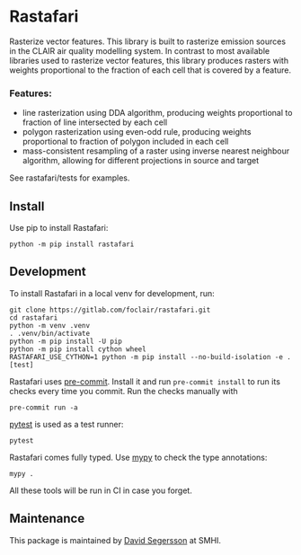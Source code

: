 # Rastafari

Rasterize vector features. This library is built to rasterize emission sources in the CLAIR air quality modelling system. In contrast to most available libraries used to rasterize vector features, this library produces rasters with weights proportional to the fraction of each cell that is covered by a feature.


### Features:

* line rasterization using DDA algorithm, producing weights proportional to fraction of line intersected by each cell
* polygon rasterization using even-odd rule, producing weights proportional to fraction of polygon included in each cell 
* mass-consistent resampling of a raster using inverse nearest neighbour algorithm, allowing for different projections in source and target

See rastafari/tests for examples.

## Install

Use pip to install Rastafari:

```console
python -m pip install rastafari
```


## Development

To install Rastafari in a local venv for development, run:
```console
git clone https://gitlab.com/foclair/rastafari.git
cd rastafari
python -m venv .venv
. .venv/bin/activate
python -m pip install -U pip
python -m pip install cython wheel
RASTAFARI_USE_CYTHON=1 python -m pip install --no-build-isolation -e .[test]
```

Rastafari uses [pre-commit][].  Install it and run `pre-commit
install` to run its checks every time you commit.  Run the checks
manually with

```console
pre-commit run -a
```

[pytest][] is used as a test runner:

```console
pytest
```

Rastafari comes fully typed.  Use [mypy][] to check the type annotations:

```console
mypy .
```

All these tools will be run in CI in case you forget.

[mypy]: https://www.mypy-lang.org/
[pre-commit]: https://pre-commit.com/
[pytest]: https://pytest.org/
[pip-tools]: https://github.com/jazzband/pip-tools/


## Maintenance

This package is maintained by [David Segersson][] at SMHI.

[David Segersson]: mailto:david.segersson@smhi.se
